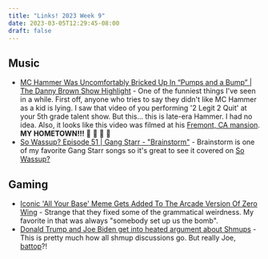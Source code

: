 ```yaml
---
title: "Links! 2023 Week 9"
date: 2023-03-05T12:29:45-08:00
draft: false
---
```


## Music

- [MC Hammer Was Uncomfortably Bricked Up In “Pumps and a Bump” | The Danny Brown Show Highlight](https://www.youtube.com/watch?v=f-YaxdTKR1w) - One of the funniest things I've seen in a while. First off, anyone who tries to say they didn't like MC Hammer as a kid is lying. I saw that video of you performing '2 Legit 2 Quit' at your 5th grade talent show. But this... this is late-era Hammer. I had no idea. Also, it looks like this video was filmed at his [Fremont, CA mansion](https://virtualglobetrotting.com/map/m-c-hammers-house-former/view/google/). **MY HOMETOWN!!!** 🦓 🦓 🦓 🦓
- [So Wassup? Episode 51 | Gang Starr - "Brainstorm"](https://www.youtube.com/watch?v=GYbcjk0uZWU) - Brainstorm is one of my favorite Gang Starr songs so it's great to see it covered on [So Wassup?](https://www.youtube.com/playlist?list=PLWDrXC9_8Kmgwu2zeWdDU1n6fPqIh98Xr)

## Gaming

- [Iconic 'All Your Base' Meme Gets Added To The Arcade Version Of Zero Wing](https://www.timeextension.com/news/2023/03/iconic-all-your-base-meme-gets-added-to-the-arcade-version-of-zero-wing) - Strange that they fixed some of the grammatical weirdness. My favorite in that was always "somebody set up us the bomb".
- [Donald Trump and Joe Biden get into heated argument about Shmups](https://www.youtube.com/watch?v=FOkGnNujLfo) - This is pretty much how all shmup discussions go. But really Joe, [battop](https://focusattack.com/controls/joysticks/joystick-accessories/battop-handles/)?!

